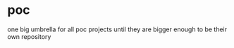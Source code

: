 # poc
one big umbrella for all poc projects until they are bigger enough to be their own repository

